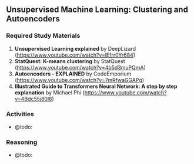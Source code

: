 ## Unsupervised Machine Learning: Clustering and Autoencoders

### Required Study Materials

1. **Unsupervised Learning explained** by DeepLizard (https://www.youtube.com/watch?v=lEfrr0Yr684)
2. **StatQuest: K-means clustering** by StatQuest (https://www.youtube.com/watch?v=4b5d3muPQmA)
3. **Autoencoders - EXPLAINED** by CodeEmporium (https://www.youtube.com/watch?v=7mRfwaGGAPg)
4. **Illustrated Guide to Transformers Neural Network: A step by step explanation** by Michael Phi (https://www.youtube.com/watch?v=4Bdc55j80l8)

### Activities

* @todo: 

### Reasoning

* @todo: 
